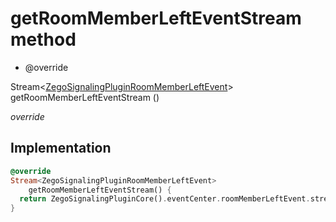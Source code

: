 


# getRoomMemberLeftEventStream method







- @override

Stream&lt;[ZegoSignalingPluginRoomMemberLeftEvent](../../zego_uikit_prebuilt_live_audio_room/ZegoSignalingPluginRoomMemberLeftEvent-class.md)> getRoomMemberLeftEventStream
()

_<span class="feature">override</span>_






## Implementation

```dart
@override
Stream<ZegoSignalingPluginRoomMemberLeftEvent>
    getRoomMemberLeftEventStream() {
  return ZegoSignalingPluginCore().eventCenter.roomMemberLeftEvent.stream;
}
```







